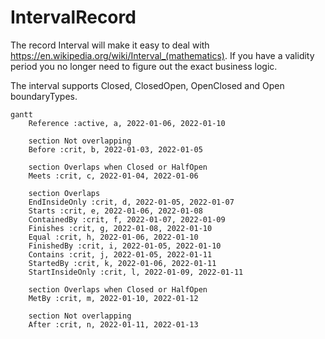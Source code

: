 # IntervalRecord
The record Interval<T> will make it easy to deal with https://en.wikipedia.org/wiki/Interval_(mathematics). If you have a validity period you no longer need to figure out the exact business logic.

The interval supports Closed, ClosedOpen, OpenClosed and Open boundaryTypes.
```mermaid
gantt
    Reference :active, a, 2022-01-06, 2022-01-10   

	section Not overlapping
    Before :crit, b, 2022-01-03, 2022-01-05
   
    section Overlaps when Closed or HalfOpen  
    Meets :crit, c, 2022-01-04, 2022-01-06

	section Overlaps
    EndInsideOnly :crit, d, 2022-01-05, 2022-01-07
    Starts :crit, e, 2022-01-06, 2022-01-08
    ContainedBy :crit, f, 2022-01-07, 2022-01-09
    Finishes :crit, g, 2022-01-08, 2022-01-10
    Equal :crit, h, 2022-01-06, 2022-01-10
    FinishedBy :crit, i, 2022-01-05, 2022-01-10
    Contains :crit, j, 2022-01-05, 2022-01-11
    StartedBy :crit, k, 2022-01-06, 2022-01-11
    StartInsideOnly :crit, l, 2022-01-09, 2022-01-11
   
	section Overlaps when Closed or HalfOpen
    MetBy :crit, m, 2022-01-10, 2022-01-12

    section Not overlapping
    After :crit, n, 2022-01-11, 2022-01-13
```